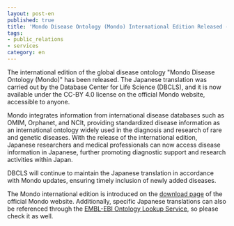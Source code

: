 ```yaml
---
layout: post-en
published: true
title: 'Mondo Disease Ontology (Mondo) International Edition Released - DBCLS Responsible for Japanese Translation, Now Available on the Official Mondo Website'
tags:
- public_relations
- services
category: en
---
```

The international edition of the global disease ontology "Mondo Disease Ontology (Mondo)" has been released. The Japanese translation was carried out by the Database Center for Life Science (DBCLS), and it is now available under the CC-BY 4.0 license on the official Mondo website, accessible to anyone.<br />

Mondo integrates information from international disease databases such as OMIM, Orphanet, and NCIt, providing standardized disease information as an international ontology widely used in the diagnosis and research of rare and genetic diseases. With the release of the international edition, Japanese researchers and medical professionals can now access disease information in Japanese, further promoting diagnostic support and research activities within Japan.<br />

DBCLS will continue to maintain the Japanese translation in accordance with Mondo updates, ensuring timely inclusion of newly added diseases.<br />

The Mondo international edition is introduced on the [download page](https://mondo.monarchinitiative.org/pages/download/) of the official Mondo website. Additionally, specific Japanese translations can also be referenced through the [EMBL-EBI Ontology Lookup Service](https://www.ebi.ac.uk/ols4/ontologies/mondo?lang=jp), so please check it as well. <br />
